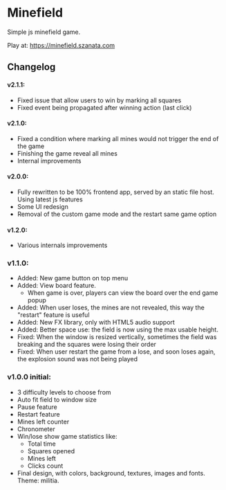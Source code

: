 # Minefield

Simple js minefield game.

Play at: https://minefield.szanata.com


## Changelog

#### v2.1.1:
  - Fixed issue that allow users to win by marking all squares
  - Fixed event being propagated after winning action (last click)

#### v2.1.0:
  - Fixed a condition where marking all mines would not trigger the end of the game
  - Finishing the game reveal all mines
  - Internal improvements

#### v2.0.0:
  - Fully rewritten to be 100% frontend app, served by an static file host. Using latest js features
  - Some UI redesign
  - Removal of the custom game mode and the restart same game option

#### v1.2.0:
  - Various internals improvements

### v1.1.0:
  - Added: New game button on top menu
  - Added: View board feature.
    - When game is over, players can view the board over the end game popup
  - Added: When user loses, the mines are not revealed, this way the "restart" feature is useful
  - Added: New FX library, only with HTML5 audio support
  - Added: Better space use: the field is now using the max usable height.
  - Fixed: When the window is resized vertically, sometimes the field was breaking and the squares were losing their order
  - Fixed: When user restart the game from a lose, and soon loses again, the explosion sound was not being played

### v1.0.0 **initial**:
  - 3 difficulty levels to choose from
  - Auto fit field to window size
  - Pause feature
  - Restart feature
  - Mines left counter
  - Chronometer
  - Win/lose show game statistics like:
    - Total time
    - Squares opened
    - Mines left
    - Clicks count
  - Final design, with colors, background, textures, images and fonts. Theme: militia.
